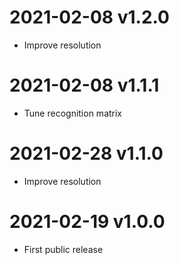 # 2021-02-08 v1.2.0

- Improve resolution

# 2021-02-08 v1.1.1

- Tune recognition matrix

# 2021-02-28 v1.1.0

- Improve resolution

# 2021-02-19 v1.0.0

- First public release
